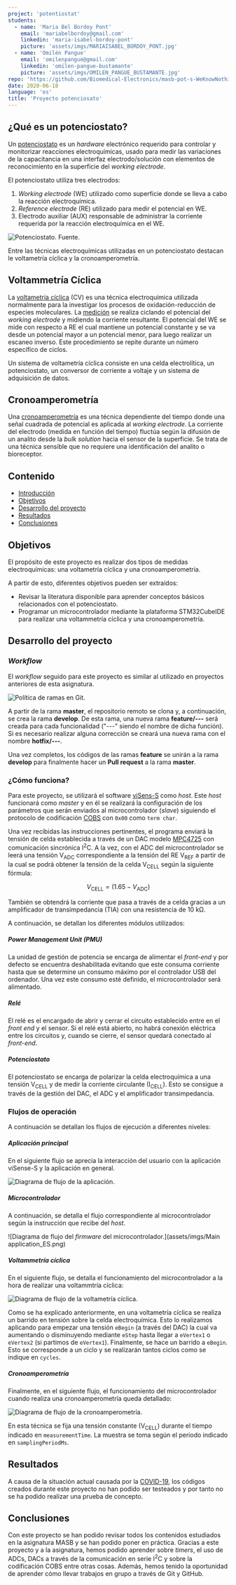 ```yaml
---
project: 'potentiostat'
students:
  - name: 'Maria Bel Bordoy Pont'
    email: 'mariabelbordoy@gmail.com'
    linkedin: 'maria-isabel-bordoy-pont'
    picture: 'assets/imgs/MARIAISABEL_BORDOY_PONT.jpg'
  - name: 'Omilén Pangue'
    email: 'omilenpangue@gmail.com'
    linkedin: 'omilen-pangue-bustamante'
    picture: 'assets/imgs/OMILEN_PANGUE_BUSTAMANTE.jpg'
repo: 'https://github.com/Biomedical-Electronics/masb-pot-s-WeKnowNothing'
date: 2020-06-18
language: 'es'
title: 'Proyecto potenciosato'
---
```


## ¿Qué es un potenciostato?

Un [potenciostato](https://doi.org/10.1109/MWSCAS.2009.5236124) es un _hardware_ electrónico requerido para controlar y monitorizar reacciones electroquímicas, usado para medir las variaciones de la capacitancia en una interfaz electrodo/solución con elementos de reconocimiento en la superficie del _working electrode_.

El potenciostato utiliza tres electrodos:

1. _Working electrode_ (WE) utilizado como superficie donde se lleva a cabo la reacción electroquímica.
1. _Reference electrode_ (RE) utilizado para medir el potencial en WE.
1. Electrodo auxiliar (AUX) responsable de administrar la corriente requerida por la reacción electroquímica en el WE.

![Potenciostato. <a href="https://en.wikipedia.org/wiki/Potentiostat" target="_blank" rel="noopener noreferrer nofollow">Fuente</a>.](assets/imgs/potentiostat.png)

Entre las técnicas electroquímicas utilizadas en un potenciostato destacan le voltametría cíclica y la cronoamperometría.

## Voltammetría Cíclica

La [voltametría cíclica](https://pubs.acs.org/doi/10.1021/acs.jchemed.7b00361) (CV) es una técnica electroquímica utilizada normalmente para la investigar los procesos de oxidación-reducción de especies moleculares. La [medición](<https://chem.libretexts.org/Bookshelves/Analytical_Chemistry/Supplemental_Modules_(Analytical_Chemistry)/Instrumental_Analysis/Cyclic_Voltammetry#:~:text=Cyclic%20Voltammetry%20(CV)%20is%20an,and%20measuring%20the%20resulting%20current>) se realiza ciclando el potencial del _working electrode_ y midiendo la corriente resultante. El potencial del WE se mide con respecto a RE el cual mantiene un potencial constante y se va desde un potencial mayor a un potencial menor, para luego realizar un escaneo inverso. Este procedimiento se repite durante un número específico de ciclos.

Un sistema de voltametría cíclica consiste en una celda electrolítica, un potenciostato, un conversor de corriente a voltaje y un sistema de adquisición de datos.

## Cronoamperometría

Una [cronoamperometría](https://www.sciencedirect.com/topics/chemistry/chronoamperometry) es una técnica dependiente del tiempo donde una señal cuadrada de potencial es aplicada al _working electrode_. La corriente del electrodo (medida en función del tiempo) fluctúa según la difusión de un analito desde la _bulk solution_ hacia el sensor de la superficie. Se trata de una técnica sensible que no requiere una identificación del analito o bioreceptor.

## Contenido

- [Introducción](#qué-es-un-potenciostato)
- [Objetivos](#objetivos)
- [Desarrollo del proyecto](#desarrollo-del-proyecto)
- [Resultados](#resultados)
- [Conclusiones](#conclusiones)

## Objetivos

El propósito de este proyecto es realizar dos tipos de medidas electroquímicas: una voltametría cíclica y una cronoamperometría.

A partir de esto, diferentes objetivos pueden ser extraídos:

- Revisar la literatura disponible para aprender conceptos básicos relacionados con el potenciostato.
- Programar un microcontrolador mediante la plataforma STM32CubeIDE para realizar una voltammetría cíclica y una cronoamperometría.

## Desarrollo del proyecto

### _Workflow_

El _workflow_ seguido para este proyecto es similar al utilizado en proyectos anteriores de esta asignatura.

![Política de ramas en Git.](assets/imgs/git-tree.png)

A partir de la rama **master**, el repositorio remoto se clona y, a continuación, se crea la rama **develop**. De esta rama, una nueva rama **feature/---** será creada
para cada funcionalidad ("---" siendo el nombre de dicha función). Si es necesario realizar alguna corrección se creará una nueva rama con el nombre **hotfix/---**.

Una vez completos, los códigos de las ramas **feature** se unirán a la rama **develop** para finalmente hacer un **Pull request** a la rama **master**.

### ¿Cómo funciona?

Para este proyecto, se utilizará el software [viSens-S](https://github.com/Albert-Alvarez/viSens-S/releases/tag/v0.1.0) como _host_. Este _host_ funcionará como _master_ y en él se realizará la configuración de los parámetros que serán enviados al microcontrolador (_slave_) siguiendo el protocolo de codificación [COBS](https://en.wikipedia.org/wiki/Consistent_Overhead_Byte_Stuffing) con `0x00` como `term char`.

Una vez recibidas las instrucciones pertinentes, el programa enviará la tensión de celda establecida a través de un DAC modelo [MPC4725](http://ww1.microchip.com/downloads/en/DeviceDoc/22039d.pdf) con comunicación sincrónica I<sup>2</sup>C. A la vez, con el ADC del microcontrolador se leerá una tensión V<sub>ADC</sub> correspondiente a la tensión del RE V<sub>REF</sub> a partir de la cual se podrá obtener la tensión de la celda V<sub>CELL</sub> según la siguiente fórmula:

$$
V_\textrm{CELL}=\left( 1.65-V_\textrm{ADC}\right)
$$

También se obtendrá la corriente que pasa a través de a celda gracias a un amplificador de transimpedancia (TIA) con una resistencia de 10 k&#8486;.

A continuación, se detallan los diferentes módulos utilizados:

##### _Power Management Unit_ (PMU)

La unidad de gestión de potencia se encarga de alimentar el _front-end_ y por defecto se encuentra deshabilitada evitando que este consuma corriente hasta que se determine un consumo máximo por el controlador USB del ordenador. Una vez este consumo esté definido, el microcontrolador será alimentado.

##### Relé

El relé es el encargado de abrir y cerrar el circuito establecido entre en el _front end_ y el sensor. Si el relé está abierto, no habrá conexión eléctrica entre los circuitos y, cuando se cierre, el sensor quedará conectado al _front-end_.

##### Potenciostato

El potenciostato se encarga de polarizar la celda electroquímica a una tensión V<sub>CELL</sub> y de medir la corriente circulante (I<sub>CELL</sub>). Esto se consigue a través de la gestión del DAC, el ADC y el amplificador transimpedancia.

### Flujos de operación

A continuación se detallan los flujos de ejecución a diferentes niveles:

##### Aplicación principal

En el siguiente flujo se aprecia la interacción del usuario con la aplicación viSense-S y la aplicación en general.

![Diagrama de flujo de la aplicación.](assets/imgs/Aplication_es.png)

##### Microcontrolador

A continuación, se detalla el flujo correspondiente al microcontrolador según la instrucción que recibe del _host_.

![Diagrama de flujo del <i>firmware</i> del microcontrolador.](assets/imgs/Main application_ES.png)

##### Voltammetría cíclica

En el siguiente flujo, se detalla el funcionamiento del microcontrolador a la hora de realizar una voltammtría cíclica:

![Diagrama de flujo de la voltametría cíclica.](assets/imgs/Voltammetry_es.png)

Como se ha explicado anteriormente, en una voltametría cíclica se realiza un barrido en tensión sobre la celda electroquímica. Esto lo realizamos aplicando para empezar
una tensión `eBegin` (a través del DAC) la cual va aumentando o disminuyendo mediante `eStep` hasta llegar a `eVertex1` o `eVertex2` (si partimos de `eVertex1`). Finalmente, se hace un barrido a `eBegin`. Esto se corresponde a un ciclo y se realizarán tantos ciclos como se indique en `cycles`.

##### Cronoamperometría

Finalmente, en el siguiente flujo, el funcionamiento del microcontrolador cuando realiza una cronoamperometría queda detallado:

![Diagrama de flujo de la cronoamperometría.](assets/imgs/CA_es.png)

En esta técnica se fija una tensión constante (V<sub>CELL</sub>) durante el tiempo indicado en `measurementTime`. La muestra se toma según el periodo indicado en `samplingPeriodMs`.

## Resultados

A causa de la situación actual causada por la [COVID-19](https://covid19.who.int/), los códigos creados durante este proyecto no han podido ser testeados y por tanto
no se ha podido realizar una prueba de concepto.

## Conclusiones

Con este proyecto se han podido revisar todos los contenidos estudiados en la asignatura MASB y se han podido poner en práctica. Gracias a este proyecto y a la asignatura, hemos podido aprender sobre _timers_, el uso de ADCs, DACs a través de la comunicación en serie I<sup>2</sup>C y sobre la codificación COBS entre otras cosas. Además, hemos tenido la oportunidad de aprender cómo llevar trabajos en grupo a través de Git y GitHub.
